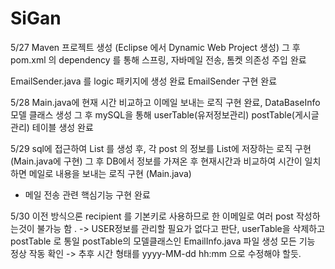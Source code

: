 # SiGan

5/27 Maven 프로젝트 생성 (Eclipse 에서 Dynamic Web Project 생성)
그 후 pom.xml 의 dependency 를 통해 스프링, 자바메일 전송, 톰켓 의존성 주입 완료

EmailSender.java 를 logic 패키지에 생성 완료
EmailSender 구현 완료


5/28 Main.java에 현재 시간 비교하고 이메일 보내는 로직 구현 완료, DataBaseInfo 모델 클래스 생성
그 후 mySQL을 통해 userTable(유저정보관리) postTable(게시글관리) 테이블 생성 완료

5/29 sql에 접근하여 List 를 생성 후, 각 post 의 정보를 List에 저장하는 로직 구현(Main.java에 구현)
그 후 DB에서 정보를 가져온 후 현재시간과 비교하여 시간이 일치하면 메일로 내용을 보내는 로직 구현 (Main.java)
- 메일 전송 관련 핵심기능 구현 완료

5/30 
이전 방식으론 recipient 를 기본키로 사용하므로 한 이메일로 여러 post 작성하는것이 불가능 함 . -> 
USER정보를 관리할 필요가 없다고 판단, userTable을 삭제하고 postTable 로 통일
postTable의 모델클래스인 EmailInfo.java 파일 생성
모든 기능 정상 작동 확인 -> 추후 시간 형태를 yyyy-MM-dd hh:mm 으로 수정해야 할듯.
